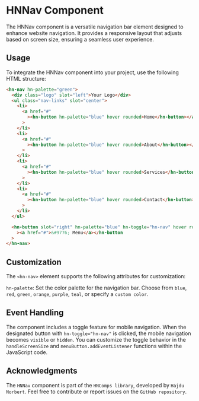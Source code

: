 # HNNav Component

The HNNav component is a versatile navigation bar element designed to enhance website navigation. It provides a responsive layout that adjusts based on screen size, ensuring a seamless user experience.

## Usage

To integrate the HNNav component into your project, use the following HTML structure:

```html
<hn-nav hn-palette="green">
  <div class="logo" slot="left">Your Logo</div>
  <ul class="nav-links" slot="center">
    <li>
      <a href="#"
        ><hn-button hn-palette="blue" hover rounded>Home</hn-button></a
      >
    </li>
    <li>
      <a href="#"
        ><hn-button hn-palette="blue" hover rounded>About</hn-button></a
      >
    </li>
    <li>
      <a href="#"
        ><hn-button hn-palette="blue" hover rounded>Services</hn-button></a
      >
    </li>
    <li>
      <a href="#"
        ><hn-button hn-palette="blue" hover rounded>Contact</hn-button></a
      >
    </li>
  </ul>

  <hn-button slot="right" hn-palette="blue" hn-toggle="hn-nav" hover rounded
    ><a href="#">&#9776; Menu</a></hn-button
  >
</hn-nav>
```

## Customization

The `<hn-nav>` element supports the following attributes for customization:

`hn-palette`: Set the color palette for the navigation bar. Choose from `blue`, `red`, `green`, `orange`, `purple`, `teal`, or specify a `custom color`.

## Event Handling

The component includes a toggle feature for mobile navigation. When the designated button with `hn-toggle="hn-nav"` is clicked, the mobile navigation becomes `visible` or `hidden`. You can customize the toggle behavior in the `handleScreenSize` and `menuButton.addEventListener` functions within the JavaScript code.

## Acknowledgments

The `HNNav` component is part of the `HNComps library`, developed by `Hajdu Norbert`. Feel free to contribute or report issues on the `GitHub repository`.
